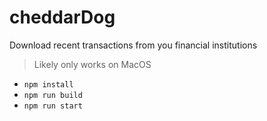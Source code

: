 # cheddarDog

Download recent transactions from you financial institutions

> Likely only works on MacOS

-   `npm install`
-   `npm run build`
-   `npm run start`
